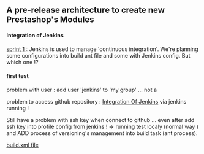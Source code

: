 ## A pre-release architecture to create new Prestashop's Modules</center>
#### Integration of Jenkins

<u>sprint 1 :</u>
Jenkins is used to manage 'continuous integration'.
We're planning some configurations into build ant file and some with Jenkins config.
But which one !?

#### first test

problem with user : add user 'jenkins' to 'my group' ... not a 

problem to access github repository :
[Integration Of Jenkins](https://github.com/PrestaFactoryModules/demo-prestashop-creation-module/tree/IntegrationOfJenkins) via jenkins running !

Still have a problem with ssh key when connect to github ... even after add ssh key into profile config from jenkins !
=> running test localy (normal way ) and ADD process of versioning's management into build task (ant process).

[build.xml file](https://github.com/PrestaFactoryModules/demo-prestashop-creation-module/blob/IntegrationOfJenkins/build.xml)




